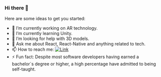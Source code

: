 ### Hi there 👋

Here are some ideas to get you started:

- 🔭 I’m currently working on AR technology.
- 🌱 I’m currently learning Unity.
- 🤔 I’m looking for help with 3D models.
- 💬 Ask me about React, React-Native and anything related to tech.
- 📫 How to reach me: 
[![Link](https://image.flaticon.com/icons/png/512/117/117965.png)][My portfolio]
- ⚡ Fun fact:
     Despite most software developers having earned a bachelor`s degree or higher, a high percentage have admitted to being self-taught.

[My portfolio]:https://akhilchaudhary.in/
